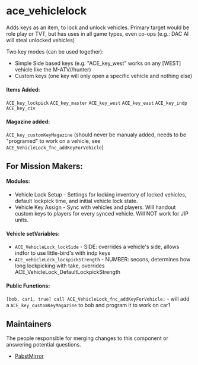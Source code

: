 ace_vehiclelock
===============

Adds keys as an item, to lock and unlock vehicles.
Primary target would be role play or TVT, but has uses in all game types, even co-ops (e.g.: DAC AI will steal unlocked vehicles)

Two key modes (can be used together):
* Simple Side based keys (e.g. "ACE_key_west" works on any [WEST] vehicle like the M-ATV//hunter)
* Custom keys (one key will only open a specific vehicle and nothing else)

#### Items Added:

`ACE_key_lockpick`
`ACE_key_master`
`ACE_key_west`
`ACE_key_east`
`ACE_key_indp`
`ACE_key_civ`

#### Magazine added:
`ACE_key_customKeyMagazine` (should never be manualy added, needs to be "programed" to work on a vehicle, see `ACE_VehicleLock_fnc_addKeyForVehicle`)

## For Mission Makers:

#### Modules:
* Vehicle Lock Setup - Settings for locking inventory of locked vehicles, default lockpick time, and initial vehicle lock state.
* Vehicle Key Assign - Sync with vehicles and players.  Will handout custom keys to players for every synced vehicle.  Will NOT work for JIP units.

#### Vehicle setVariables:
* `ACE_VehicleLock_lockSide` - SIDE: overrides a vehicle's side, allows indfor to use little-bird's with indp keys
* `ACE_vehicleLock_lockpickStrength` - NUMBER: secons, determines how long lockpicking with take, overrides ACE_VehicleLock_DefaultLockpickStrength

#### Public Functions:
`[bob, car1, true] call ACE_VehicleLock_fnc_addKeyForVehicle;` - will add a `ACE_key_customKeyMagazine` to bob and program it to work on car1

## Maintainers

The people responsible for merging changes to this component or answering potential questions.

- [PabstMirror](https://github.com/PabstMirror)
